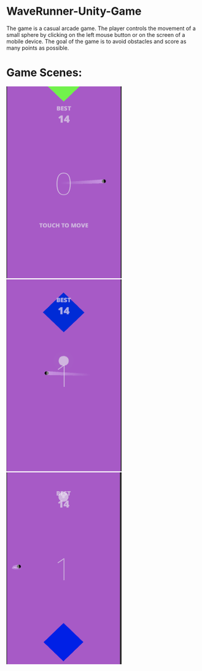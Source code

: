 # WaveRunner-Unity-Game
The game is a casual arcade game. 
The player controls the movement of a small sphere by clicking on the left mouse button or on the screen of a mobile device. 
The goal of the game is to avoid obstacles and score as many points as possible.
 
 
 <h1>Game Scenes:</h1>

<img src="https://github.com/DenisPavlov0/WaveRunner-Unity-Game/raw/main/Image3.png" alt="Image" width="300" height="500"> <img src="https://github.com/DenisPavlov0/WaveRunner-Unity-Game/raw/main/Image2.png" alt="Image" width="300" height="500"><img src="https://github.com/DenisPavlov0/WaveRunner-Unity-Game/raw/main/Image1.png" alt="Image" width="300" height="500">
